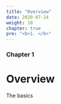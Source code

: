 ```yaml
---
title: "Overview"
date: 2020-07-24
weight: 10
chapter: true
pre: "<b>1. </b>"
---
```


### Chapter 1

# Overview

The basics
